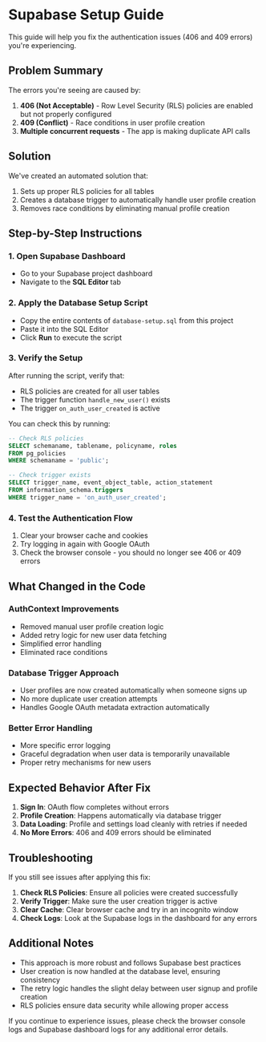 # Supabase Setup Guide

This guide will help you fix the authentication issues (406 and 409 errors) you're experiencing.

## Problem Summary

The errors you're seeing are caused by:
1. **406 (Not Acceptable)** - Row Level Security (RLS) policies are enabled but not properly configured
2. **409 (Conflict)** - Race conditions in user profile creation
3. **Multiple concurrent requests** - The app is making duplicate API calls

## Solution

We've created an automated solution that:
1. Sets up proper RLS policies for all tables
2. Creates a database trigger to automatically handle user profile creation
3. Removes race conditions by eliminating manual profile creation

## Step-by-Step Instructions

### 1. Open Supabase Dashboard
- Go to your Supabase project dashboard
- Navigate to the **SQL Editor** tab

### 2. Apply the Database Setup Script
- Copy the entire contents of `database-setup.sql` from this project
- Paste it into the SQL Editor
- Click **Run** to execute the script

### 3. Verify the Setup
After running the script, verify that:
- RLS policies are created for all user tables
- The trigger function `handle_new_user()` exists
- The trigger `on_auth_user_created` is active

You can check this by running:
```sql
-- Check RLS policies
SELECT schemaname, tablename, policyname, roles 
FROM pg_policies 
WHERE schemaname = 'public';

-- Check trigger exists
SELECT trigger_name, event_object_table, action_statement
FROM information_schema.triggers 
WHERE trigger_name = 'on_auth_user_created';
```

### 4. Test the Authentication Flow
1. Clear your browser cache and cookies
2. Try logging in again with Google OAuth
3. Check the browser console - you should no longer see 406 or 409 errors

## What Changed in the Code

### AuthContext Improvements
- Removed manual user profile creation logic
- Added retry logic for new user data fetching
- Simplified error handling
- Eliminated race conditions

### Database Trigger Approach
- User profiles are now created automatically when someone signs up
- No more duplicate user creation attempts
- Handles Google OAuth metadata extraction automatically

### Better Error Handling
- More specific error logging
- Graceful degradation when user data is temporarily unavailable
- Proper retry mechanisms for new users

## Expected Behavior After Fix

1. **Sign In**: OAuth flow completes without errors
2. **Profile Creation**: Happens automatically via database trigger
3. **Data Loading**: Profile and settings load cleanly with retries if needed
4. **No More Errors**: 406 and 409 errors should be eliminated

## Troubleshooting

If you still see issues after applying this fix:

1. **Check RLS Policies**: Ensure all policies were created successfully
2. **Verify Trigger**: Make sure the user creation trigger is active
3. **Clear Cache**: Clear browser cache and try in an incognito window
4. **Check Logs**: Look at the Supabase logs in the dashboard for any errors

## Additional Notes

- This approach is more robust and follows Supabase best practices
- User creation is now handled at the database level, ensuring consistency
- The retry logic handles the slight delay between user signup and profile creation
- RLS policies ensure data security while allowing proper access

If you continue to experience issues, please check the browser console logs and Supabase dashboard logs for any additional error details. 